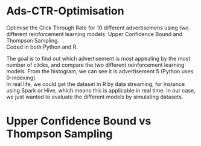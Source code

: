# Ads-CTR-Optimisation
Optimise the Click Through Rate for 10 different advertisemens using two different reinforcement learning models: Upper Confidence Bound and Thompson Sampling.  
Coded in both Python and R. <br/>


The goal is to find out which advertisement is most appealing by the most number of clicks, and compare the two different reinforcement learning models. From the histogram, we can see it is advertisement 5 (Python uses 0-indexing).  
In real life, we could get the dataset in R by data streaming, for instance using Spark or Hive, which means this is applicable in real time. In our case, we just wanted to evaluate the different models by simulating datasets.

# Upper Confidence Bound vs Thompson Sampling
